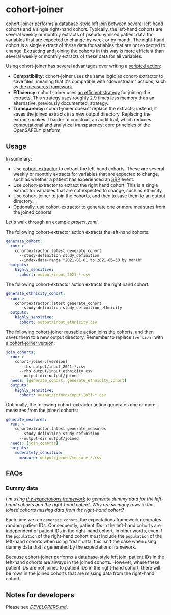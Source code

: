 # cohort-joiner

cohort-joiner performs a database-style [left join][] between several left-hand cohorts and a single right-hand cohort.
Typically, the left-hand cohorts are several weekly or monthly extracts of pseudonymised patient data for variables that are expected to change by week or by month.
The right-hand cohort is a single extract of these data for variables that are not expected to change.
Extracting and joining the cohorts in this way is more efficient than several weekly or monthly extracts of these data for all variables.

Using cohort-joiner has several advantages over writing a [scripted action][]:

* **Compatibility:**
  cohort-joiner uses the same logic as cohort-extractor to save files,
  meaning that it's compatible with "downstream" actions,
  such as [the measures framework][].
* **Efficiency:**
  cohort-joiner uses [an efficient strategy][2] for joining the extracts.
  This strategy uses roughly 2.9 times less memory than an alternative, previously documented, strategy.
* **Transparency:**
  cohort-joiner doesn't replace the extracts;
  instead, it saves the joined extracts in a new output directory.
  Replacing the extracts makes it harder to construct an audit trail, which reduces computational and analytical transparency;
  [core principles][3] of the OpenSAFELY platform.

## Usage

In summary:

* Use [cohort-extractor][] to extract the left-hand cohorts.
  These are several weekly or monthly extracts for variables that are expected to change,
  such as whether a patient has experienced an <abbr title="Systolic Blood Pressure">SBP</abbr> event.
* Use cohort-extractor to extract the right hand cohort.
  This is a single extract for variables that are not expected to change, such as ethnicity.
* Use cohort-joiner to join the cohorts, and then to save them to an output directory.
* Optionally, use cohort-extractor to generate one or more measures from the joined cohorts.

Let's walk through an example _project.yaml_.

The following cohort-extractor action extracts the left-hand cohorts:

```yaml
generate_cohort:
  run: >
    cohortextractor:latest generate_cohort
      --study-definition study_definition
      --index-date-range "2021-01-01 to 2021-06-30 by month"
  outputs:
    highly_sensitive:
      cohort: output/input_2021-*.csv
```

The following cohort-extractor action extracts the right hand cohort:

```yaml
generate_ethnicity_cohort:
  run: >
    cohortextractor:latest generate_cohort
      --study-definition study_definition_ethnicity
  outputs:
    highly_sensitive:
      cohort: output/input_ethnicity.csv
```

The following cohort-joiner reusable action joins the cohorts, and then saves them to a new output directory.
Remember to replace `[version]` with [a cohort-joiner version][1]:

```yaml
join_cohorts:
  run: >
    cohort-joiner:[version]
      --lhs output/input_2021-*.csv
      --rhs output/input_ethnicity.csv
      --output-dir output/joined
  needs: [generate_cohort, generate_ethnicity_cohort]
  outputs:
    highly_sensitive:
      cohort: output/joined/input_2021-*.csv
```

Optionally, the following cohort-extractor action generates one or more measures from the joined cohorts:

```yaml
generate_measures:
  run: >
    cohortextractor:latest generate_measures
      --study-definition study_definition
      --output-dir output/joined
  needs: [join_cohorts]
  outputs:
    moderately_sensitive:
      measure: output/joined/measure_*.csv
```

## FAQs

### Dummy data

_I'm using [the expectations framework][] to generate dummy data for the left-hand cohorts and the right-hand cohort._
_Why are so many rows in the joined cohorts missing data from the right-hand cohort?_

Each time we run `generate_cohort`, the expectations framework generates random patient IDs.
Consequently, patient IDs in the left-hand cohorts are independent of patient IDs in the right-hand cohort.
In other words,
even if the `population` of the right-hand cohort _must_ include the `population` of the left-hand cohorts when using "real" data,
this isn't the case when using dummy data that is generated by the expectations framework.

Because cohort-joiner performs a database-style left join, patient IDs in the left-hand cohorts are always in the joined cohorts.
However, where these patient IDs are not joined to patient IDs in the right-hand cohort, there will be rows in the joined cohorts that are missing data from the right-hand cohort.

## Notes for developers

Please see [_DEVELOPERS.md_](DEVELOPERS.md).

[1]: https://github.com/opensafely-actions/cohort-joiner/tags
[2]: https://gist.github.com/iaindillingham/4903394b65dc3bad3b54e0eb1cde7ea5
[3]: https://docs.opensafely.org/
[cohort-extractor]: https://docs.opensafely.org/actions-cohortextractor/
[left join]: https://en.wikipedia.org/wiki/Join_(SQL)#Left_outer_join
[scripted action]: https://docs.opensafely.org/actions-scripts/
[the expectations framework]: https://docs.opensafely.org/study-def-expectations/
[the measures framework]: https://docs.opensafely.org/measures/
